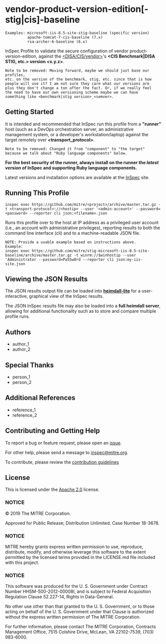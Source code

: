 # vendor-product-version-edition[-stig|cis]-baseline

    Examples: microsoft-iis-8.5-site-stig-baseline (specific version)
              apache-tomcat-7-cis-baseline (7.x)
              rsa-archer-6-baseline (6.x)


InSpec Profile to validate the secure configuration of vendor product-version-edition, against the [<DISA/CIS/vendor>](http://linktosite)'s **<CIS Benchmark|DISA STIG, etc.> version <x.y.z>**.

    Note to be removed: Moving forward, maybe we should just base our profiles, 
    etc. on the version of the benchmark, stig, etc. since that is how 
    people will use it? I am not sure they care what our versions are 
    plus they don't change a ton after the fact. Or, if we really feel 
    the need to have our own versioning scheme maybe we can have 
    something like <benchmark|stig version>_<semver>. 

## Getting Started  
It is intended and recommended that InSpec run this profile from a __"runner"__ host (such as a DevOps orchestration server, an administrative management system, or a developer's workstation/laptop) against the target remotely over __<transport_protocol>__.

    Note to be removed: Changed it from "component" to "the target" because we talk about "Ruby language components" below. 
    
__For the best security of the runner, always install on the runner the _latest version_ of InSpec and supporting Ruby language components.__ 

Latest versions and installation options are available at the [InSpec](http://inspec.io/) site.

## Running This Profile

    inspec exec https://github.com/mitre/<project>/archive/master.tar.gz -t <transport-protocol>://<hostip> --user '<admin-account>' --password=<password> --reporter cli json:<filename>.json

Runs this profile over <transport-protocol> to the host at IP address <hostip> as a privileged user account (i.e., an account with administrative privileges), reporting results to both the command line interface (cli) and to a machine-readable JSON file. 

    NOTE: Provide a usable example based on instructions above. 
    Example:
    inspec exec https://github.com/mitre/stig-microsoft-iis-8.5-site-baseline/archive/master.tar.gz -t winrm://$winhostip --user 'Administrator --password=Pa55w0rd --reporter cli json:my-iis-site.json

## Viewing the JSON Results

The JSON results output file can be loaded into __[heimdall-lite](https://mitre.github.io/heimdall-lite/)__ for a user-interactive, graphical view of the InSpec results. 

The JSON InSpec results file may also be loaded into a __full heimdall server__, allowing for additional functionality such as to store and compare multiple profile runs.

## Authors
* author_1
* author_2

## Special Thanks
* person_1
* person_2

## Additional References
* reference_1
* reference_2

## Contributing and Getting Help
To report a bug or feature request, please open an [issue](https://github.com/ejaronne/readmes/issues/new).

For other help, please send a message to [inspec@mitre.org](mailto:inspec@mitre.org).

To contribute, please review the [contribution guidelines](https://github.com/mitre/docs-mitre-inspec/blob/master/CONTRIBUTING.md)

## License
This is licensed under the [Apache 2.0](https://github.com/mitre/project/blob/master/LICENSE.md) license. 

### NOTICE

© 2019 The MITRE Corporation.

Approved for Public Release; Distribution Unlimited. Case Number 18-3678.  

### NOTICE
MITRE hereby grants express written permission to use, reproduce, distribute, modify, and otherwise leverage this software to the extent permitted by the licensed terms provided in the LICENSE.md file included with this project.

### NOTICE  

This software was produced for the U. S. Government under Contract Number HHSM-500-2012-00008I, and is subject to Federal Acquisition Regulation Clause 52.227-14, Rights in Data-General.  

No other use other than that granted to the U. S. Government, or to those acting on behalf of the U. S. Government under that Clause is authorized without the express written permission of The MITRE Corporation.

For further information, please contact The MITRE Corporation, Contracts Management Office, 7515 Colshire Drive, McLean, VA  22102-7539, (703) 983-6000.
